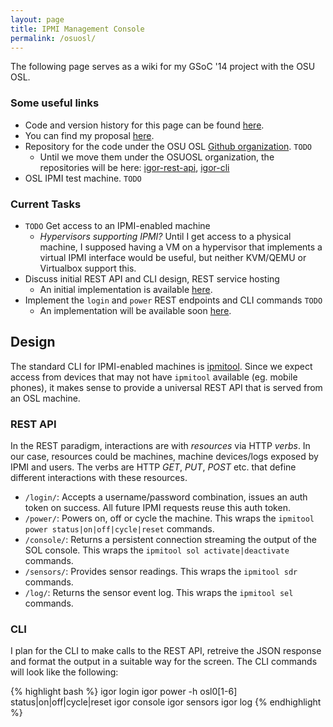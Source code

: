 ```yaml
---
layout: page 
title: IPMI Management Console
permalink: /osuosl/
---
```


The following page serves as a wiki for my GSoC '14 project with the OSU OSL.

### Some useful links

   * Code and version history for this page can be found [here](https://github.com/emaadmanzoor/blog/blob/gh-pages/osuosl.md).
   * You can find my proposal [here](http://www.google-melange.com/gsoc/proposal/review/student/google/gsoc2014/emaadmanzoor/5724160613416960).
   * Repository for the code under the OSU OSL [Github organization](https://github.com/osuosl). `TODO`
      * Until we move them under the OSUOSL organization, the repositories will be here: [igor-rest-api](https://github.com/emaadmanzoor/igor-rest-api), [igor-cli](https://github.com/emaadmanzoor/igor-cli)
   * OSL IPMI test machine. `TODO`

### Current Tasks

   * `TODO` Get access to an IPMI-enabled machine
      * *Hypervisors supporting IPMI?* Until I get access to a physical machine,
        I supposed having a VM on a hypervisor that implements
        a virtual IPMI interface would be useful, but neither KVM/QEMU or Virtualbox support this.
   * Discuss initial REST API and CLI design, REST service hosting
      * An initial implementation is available [here](https://github.com/emaadmanzoor/igor-rest-api).
   * Implement the `login` and `power` REST endpoints and CLI commands `TODO`
      * An implementation will be available soon [here](https://github.com/emaadmanzoor/igor-rest-cli).

## Design

The standard CLI for IPMI-enabled machines is [ipmitool](http://sourceforge.net/projects/ipmitool/). Since we
expect access from devices that may not have `ipmitool` available (eg. mobile phones), it makes sense to provide
a universal REST API that is served from an OSL machine.

### REST API

In the REST paradigm, interactions are with *resources* via HTTP *verbs*. In our case, resources could be
machines, machine devices/logs exposed by IPMI and users. The verbs are HTTP *GET*, *PUT*, *POST* etc.
that define different interactions with these resources.

   * `/login/`: Accepts a username/password combination, issues an auth token on success. All future
     IPMI requests reuse this auth token.
   * `/power/`: Powers on, off or cycle the machine. This wraps the `ipmitool power status|on|off|cycle|reset`
     commands.
   * `/console/`: Returns a persistent connection streaming the output of the SOL console. This wraps
     the `ipmitool sol activate|deactivate` commands.
   * `/sensors/`: Provides sensor readings. This wraps the `ipmitool sdr` commands.
   * `/log/`: Returns the sensor event log. This wraps the `ipmitool sel` commands.

### CLI

I plan for the CLI to make calls to the REST API, retreive the JSON response and format the output
in a suitable way for the screen. The CLI commands will look like the following:

{% highlight bash %}
igor login
igor power -h osl0[1-6] status|on|off|cycle|reset
igor console
igor sensors
igor log
{% endhighlight %}
